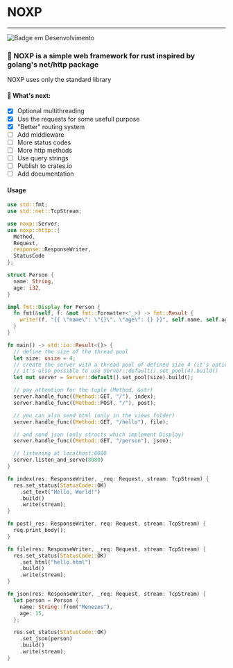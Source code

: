 # NOXP
***
![Badge em Desenvolvimento](http://img.shields.io/static/v1?label=STATUS&message=EM%20DESENVOLVIMENTO&color=GREEN&style=for-the-badge)
### 🦀 NOXP is a simple web framework for rust inspired by golang's net/http package
NOXP uses only the standard library

#### 🚧 What's next:
- [x] Optional multithreading
- [x] Use the requests for some usefull purpose
- [x] "Better" routing system
- [ ] Add middleware
- [ ] More status codes
- [ ] More http methods
- [ ] Use query strings
- [ ] Publish to crates.io
- [ ] Add documentation

#### Usage
```rust
use std::fmt;
use std::net::TcpStream;

use noxp::Server;
use noxp::http::{
  Method,
  Request,
  response::ResponseWriter,
  StatusCode
};

struct Person {
  name: String,
  age: i32,
}

impl fmt::Display for Person {
  fn fmt(&self, f: &mut fmt::Formatter<'_>) -> fmt::Result {
    write!(f, "{{ \"name\": \"{}\", \"age\": {} }}", self.name, self.age)
  }
}

fn main() -> std::io::Result<()> {
  // define the size of the thread pool
  let size: usize = 4;
  // create the server with a thread pool of defined size 4 (it's optional)
  // it's also possible to use Server::default().set_pool(4).build()
  let mut server = Server::default().set_pool(size).build();

  // pay attention for the tuple (Method, &str)
  server.handle_func((Method::GET, "/"), index);
  server.handle_func((Method::POST, "/"), post);

  // you can also send html (only in the views folder)
  server.handle_func((Method::GET, "/hello"), file);

  // and send json (only structs which implement Display)
  server.handle_func((Method::GET, "/person"), json);

  // listening at localhost:8080
  server.listen_and_serve(8080)
}

fn index(res: ResponseWriter, _req: Request, stream: TcpStream) {
  res.set_status(StatusCode::OK)
    .set_text("Hello, World!")
    .build()
    .write(stream);
}

fn post(_res: ResponseWriter, req: Request, stream: TcpStream) {
  req.print_body();
}

fn file(res: ResponseWriter, _req: Request, stream: TcpStream) {
  res.set_status(StatusCode::OK)
    .set_html("hello.html")
    .build()
    .write(stream);
}

fn json(res: ResponseWriter, _req: Request, stream: TcpStream) {
  let person = Person {
    name: String::from("Menezes"),
    age: 15,
  };

  res.set_status(StatusCode::OK)
    .set_json(person)
    .build()
    .write(stream);
}
```
